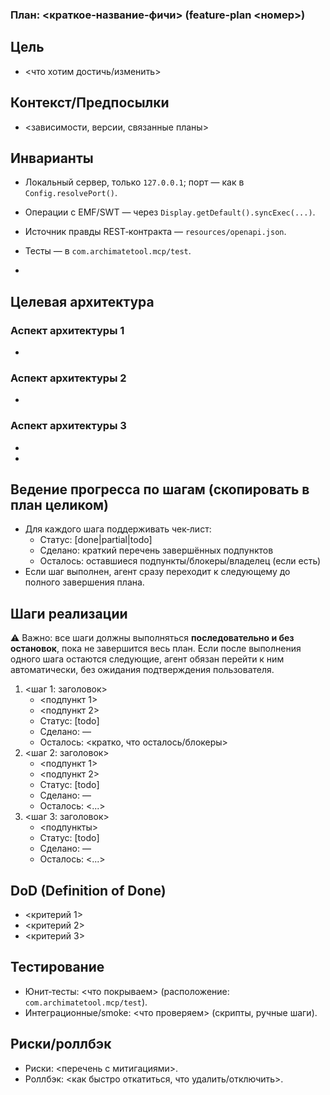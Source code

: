 ### План: <краткое-название-фичи> (feature-plan <номер>)

## Цель
- <что хотим достичь/изменить>

## Контекст/Предпосылки
- <зависимости, версии, связанные планы>

## Инварианты
- Локальный сервер, только `127.0.0.1`; порт — как в `Config.resolvePort()`.
- Операции с EMF/SWT — через `Display.getDefault().syncExec(...)`.
- Источник правды REST‑контракта — `resources/openapi.json`.
- Тесты — в `com.archimatetool.mcp/test`.

- 

## Целевая архитектура 

### Аспект архитектуры 1
- 

### Аспект архитектуры 2
- 

### Аспект архитектуры 3
- 


- 

## Ведение прогресса по шагам (скопировать в план целиком)
- Для каждого шага поддерживать чек‑лист:
  - Статус: [done|partial|todo]
  - Сделано: краткий перечень завершённых подпунктов
  - Осталось: оставшиеся подпункты/блокеры/владелец (если есть)
- Если шаг выполнен, агент сразу переходит к следующему до полного завершения плана.

## Шаги реализации
⚠️ Важно: все шаги должны выполняться **последовательно и без остановок**, пока не завершится весь план. Если после выполнения одного шага остаются следующие, агент обязан перейти к ним автоматически, без ожидания подтверждения пользователя.
1) <шаг 1: заголовок>
   - <подпункт 1>
   - <подпункт 2>
   - Статус: [todo]
   - Сделано: —
   - Осталось: <кратко, что осталось/блокеры>
2) <шаг 2: заголовок>
   - <подпункт 1>
   - <подпункт 2>
   - Статус: [todo]
   - Сделано: —
   - Осталось: <...>
3) <шаг 3: заголовок>
   - <подпункты>
   - Статус: [todo]
   - Сделано: —
   - Осталось: <...>



## DoD (Definition of Done)
- <критерий 1>
- <критерий 2>
- <критерий 3>

## Тестирование
- Юнит‑тесты: <что покрываем> (расположение: `com.archimatetool.mcp/test`).
- Интеграционные/smoke: <что проверяем> (скрипты, ручные шаги).

## Риски/роллбэк
- Риски: <перечень с митигациями>.
- Роллбэк: <как быстро откатиться, что удалить/отключить>.


